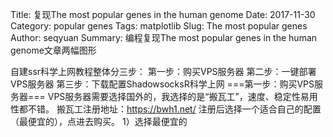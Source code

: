 Title: 复现The most popular genes in the human genome
Date: 2017-11-30
Category: popular genes
Tags: matplotlib
Slug: The most popular genes
Author: seqyuan
Summary: 编程复现The most popular genes in the human genome文章两幅图形

自建ssr科学上网教程整体分三步：
第一步：购买VPS服务器
第二步：一键部署VPS服务器
第三步：下载配置ShadowsocksR科学上网
===第一步：购买VPS服务器===
VPS服务器需要选择国外的，我选择的是“搬瓦工”，速度、稳定性易用性都不错。
搬瓦工注册地址：https://bwh1.net/
注册后选择一个适合自己的配置（最便宜的），点进去购买。
1）选择最便宜的
